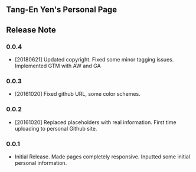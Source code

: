 Tang-En Yen's Personal Page
----------------------------------------

Release Note
----------------------------------------
### 0.0.4
- [20180621] Updated copyright. Fixed some minor tagging issues. Implemented GTM with AW and GA

### 0.0.3
- [20161020] Fixed github URL, some color schemes.

### 0.0.2
- [20161020] Replaced placeholders with real information. First time uploading to personal Github site.

### 0.0.1
- Initial Release. Made pages completely responsive. Inputted some initial personal information.
